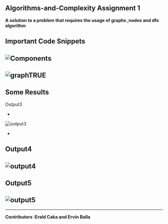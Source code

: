 ## Algorithms-and-Complexity Assignment 1

<strong>A solution to a problem that requires the usage of graphs ,nodes and dfs algorithm</strong>

Important Code Snippets 
----
![Components](https://user-images.githubusercontent.com/96385473/171694898-37da4e67-fd30-4ad4-97c1-6c5516a2f3c0.png)
-
![graphTRUE](https://user-images.githubusercontent.com/96385473/171694466-f4f1ab51-7912-44f2-98f5-8e7566e14daf.png)
----

Some Results
------------

Output3

-
![output3](https://user-images.githubusercontent.com/96385473/171833011-9ffb2ffb-39c4-4f94-9f62-acd48bb75036.png)

-

Output4
-
![output4](https://user-images.githubusercontent.com/96385473/171832342-1e1ce98d-fa20-4e55-bcb3-33e315bf41cf.png)
-

Output5
-
![output5](https://user-images.githubusercontent.com/96385473/171832140-27589112-ffc2-4c1e-83c6-404a2d3e684b.png)
-
--------
<strong>Contributors :Erald Caka and Ervin Balla</strong>
